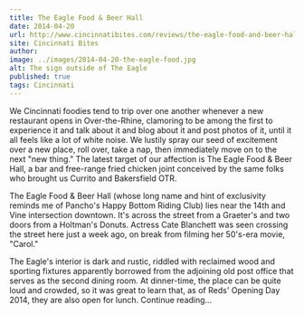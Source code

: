 ```yaml
---
title: The Eagle Food & Beer Hall
date: 2014-04-20
url: http://www.cincinnatibites.com/reviews/the-eagle-food-and-beer-hall/
site: Cincinnati Bites
author:
image: ../images/2014-04-20-the-eagle-food.jpg
alt: The sign outside of The Eagle
published: true
tags: Cincinnati
---
```


We Cincinnati foodies tend to trip over one another whenever a new restaurant opens in Over-the-Rhine, clamoring to be among the first to experience it and talk about it and blog about it and post photos of it, until it all feels like a lot of white noise. We lustily spray our seed of excitement over a new place, roll over, take a nap, then immediately move on to the next "new thing." The latest target of our affection is The Eagle Food & Beer Hall, a bar and free-range fried chicken joint conceived by the same folks who brought us Currito and Bakersfield OTR.

The Eagle Food & Beer Hall (whose long name and hint of exclusivity reminds me of Pancho's Happy Bottom Riding Club) lies near the 14th and Vine intersection downtown. It's across the street from a Graeter's and two doors from a Holtman's Donuts. Actress Cate Blanchett was seen crossing the street here just a week ago, on break from filming her 50's-era movie, "Carol."

The Eagle's interior is dark and rustic, riddled with reclaimed wood and sporting fixtures apparently borrowed from the adjoining old post office that serves as the second dining room. At dinner-time, the place can be quite loud and crowded, so it was great to learn that, as of Reds' Opening Day 2014, they are also open for lunch. Continue reading...
